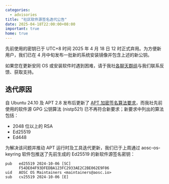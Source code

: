 ```yaml
---
categories:
  - advisories
title: "社区软件源签名迭代公告"
date: 2025-04-18T22:00:00+08:00
important: true
home: true
---
```


先前使用的密钥已于 UTC+8 时间 2025 年 4 月 18 日 12 时正式弃用。为方便新用户，我们已在 4 月中旬发布一批新的系统安装镜像并包含上述的新公钥。

如果您在更新安同 OS 或安装软件时遇到困难，请于我社[各聊天群组](https://aosc.io/contact)与我们联系反馈、获取支持。

## 迭代原因

自 Ubuntu 24.10 及 APT 2.8 发布后更新了 [APT 加密签名算法要求](https://discourse.ubuntu.com/t/new-requirements-for-apt-repository-signing-in-24-04/42854)，而我社先前使用的软件源 GPG 公钥算法 (nistp521) 已不再符合新要求；新要求中列出的算法包括：

- 2048 位以上的 RSA
- Ed25519
- Ed448

为解决该问题并推动 APT 运行时及工具迭代更新，我们已于上周通过 aosc-os-keyring 软件包推送了先前生成的 Ed25519 的新软件源签名密钥：
```
pub   ed25519 2024-10-06 [SC]
      F54DE04F93DFEDBA123FC2933AE2C2BE062E9F06
uid   AOSC OS Maintainers <maintainers@aosc.io>
sub   cv25519 2024-10-06 [E]
```
